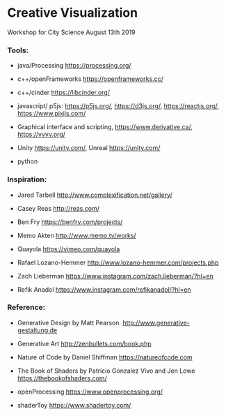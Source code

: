 # Creative Visualization
Workshop for City Science August 13th 2019

### Tools:

  - java/Processing
  https://processing.org/

  - c++/openFrameworks
  https://openframeworks.cc/

  - c++/cinder
  https://libcinder.org/

  - javascript/
  p5js: https://p5js.org/, https://d3js.org/, https://reactjs.org/, https://www.pixijs.com/

  - Graphical interface and scripting, https://www.derivative.ca/, https://vvvv.org/


  - Unity https://unity.com/, Unreal https://unity.com/  

- python


###  Inspiration:

- Jared Tarbell
 http://www.complexification.net/gallery/

- Casey Reas
  http://reas.com/

- Ben Fry
  https://benfry.com/projects/

- Memo Akten
  http://www.memo.tv/works/

- Quayola
  https://vimeo.com/quayola

- Rafael Lozano-Hemmer
  http://www.lozano-hemmer.com/projects.php

- Zach Lieberman
  https://www.instagram.com/zach.lieberman/?hl=en

- Refik Anadol
  https://www.instagram.com/refikanadol/?hl=en

### Reference:

- Generative Design by Matt Pearson.
 http://www.generative-gestaltung.de

- Generative Art
  http://zenbullets.com/book.php

- Nature of Code by Daniel Shiffman
  https://natureofcode.com

- The Book of Shaders by Patricio Gonzalez Vivo and Jen Lowe
  https://thebookofshaders.com/

- openProcessing
  https://www.openprocessing.org/

- shaderToy
  https://www.shadertoy.com/
